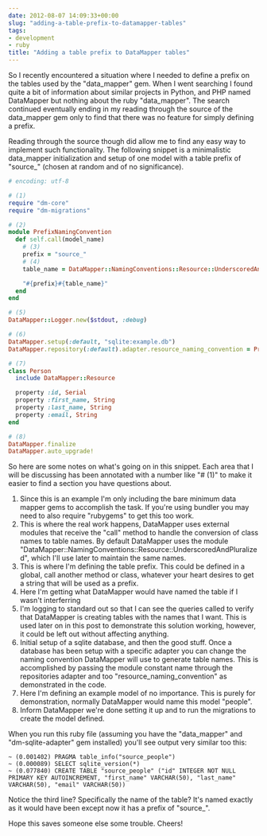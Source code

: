 ```yaml
---
date: 2012-08-07 14:09:33+00:00
slug: "adding-a-table-prefix-to-datamapper-tables"
tags:
- development
- ruby
title: "Adding a table prefix to DataMapper tables"
---
```


So I recently encountered a situation where I needed to define a prefix on the
tables used by the "data_mapper" gem. When I went searching I found quite a bit
of information about similar projects in Python, and PHP named DataMapper but
nothing about the ruby "data_mapper". The search continued eventually ending in
my reading through the source of the data_mapper gem only to find that there
was no feature for simply defining a prefix.

Reading through the source though did allow me to find any easy way to
implement such functionality. The following snippet is a minimalistic
data_mapper initialization and setup of one model with a table prefix of
"source_" (chosen at random and of no significance).

```ruby
# encoding: utf-8

# (1)
require "dm-core"
require "dm-migrations"

# (2)
module PrefixNamingConvention
  def self.call(model_name)
    # (3)
    prefix = "source_"
    # (4)
    table_name = DataMapper::NamingConventions::Resource::UnderscoredAndPluralized.call(model_name)

    "#{prefix}#{table_name}"
  end
end

# (5)
DataMapper::Logger.new($stdout, :debug)

# (6)
DataMapper.setup(:default, "sqlite:example.db")
DataMapper.repository(:default).adapter.resource_naming_convention = PrefixNamingConvention

# (7)
class Person
  include DataMapper::Resource

  property :id, Serial
  property :first_name, String
  property :last_name, String
  property :email, String
end

# (8)
DataMapper.finalize
DataMapper.auto_upgrade!
```

So here are some notes on what's going on in this snippet. Each area that I
will be discussing has been annotated with a number like "# (1)" to make it
easier to find a section you have questions about.

1. Since this is an example I'm only including the bare minimum data mapper
   gems to accomplish the task. If you're using bundler you may need to also
   require "rubygems" to get this too work.
2. This is where the real work happens, DataMapper uses external modules that
   receive the "call" method to handle the conversion of class names to table
   names. By default DataMapper uses the module
   "DataMapper::NamingConventions::Resource::UnderscoredAndPluralized", which
   I'll use later to maintain the same names.
3. This is where I'm defining the table prefix. This could be defined in a
   global, call another method or class, whatever your heart desires to get a
   string that will be used as a prefix.
4. Here I'm getting what DataMapper would have named the table if I wasn't
   interferring
5. I'm logging to standard out so that I can see the queries called to verify
   that DataMapper is creating tables with the names that I want. This is used
   later on in this post to demonstrate this solution working, however, it
   could be left out without affecting anything.
6. Initial setup of a sqlite database, and then the good stuff. Once a database
   has been setup with a specific adapter you can change the naming convention
   DataMapper will use to generate table names. This is accomplished by passing
   the module constant name through the repositories adapter and too
   "resource_naming_convention" as demonstrated in the code.
7. Here I'm defining an example model of no importance. This is purely for
   demonstration, normally DataMapper would name this model "people".
8. Inform DataMapper we're done setting it up and to run the migrations to
   create the model defined.

When you run this ruby file (assuming you have the "data_mapper" and
"dm-sqlite-adapter" gem installed) you'll see output very similar too this:

```
~ (0.001402) PRAGMA table_info("source_people")
~ (0.000089) SELECT sqlite_version(*)
~ (0.077840) CREATE TABLE "source_people" ("id" INTEGER NOT NULL PRIMARY KEY AUTOINCREMENT, "first_name" VARCHAR(50), "last_name" VARCHAR(50), "email" VARCHAR(50))
```

Notice the third line? Specifically the name of the table? It's named exactly
as it would have been except now it has a prefix of "source_".

Hope this saves someone else some trouble. Cheers!
